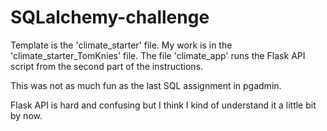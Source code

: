 # SQLalchemy-challenge

Template is the 'climate_starter' file.  My work is in the 'climate_starter_TomKnies' file.
The file 'climate_app' runs the Flask API script from the second part of the instructions.

This was not as much fun as the last SQL assignment in pgadmin.

Flask API is hard and confusing but I think I kind of understand it a little bit by now.
